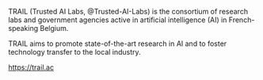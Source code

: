TRAIL (Trusted AI Labs, @Trusted-AI-Labs) is the consortium of research labs and government agencies active in artificial intelligence (AI) in French-speaking Belgium.

TRAIL aims to promote state-of-the-art research in AI and to foster technology transfer to the local industry.

https://trail.ac

<!---
Trusted-AI-Labs/Trusted-AI-Labs is a ✨ special ✨ repository because its `README.md` (this file) appears on your GitHub profile.
You can click the Preview link to take a look at your changes.
--->
